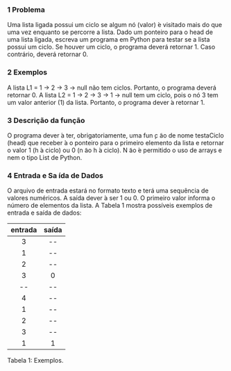 ### 1 Problema

Uma lista ligada possui um ciclo se algum nó (valor)  ́e visitado mais do que uma vez enquanto se
percorre a lista. Dado um ponteiro para o head de uma lista ligada, escreva um programa em
Python para testar se a lista possui um ciclo. Se houver um ciclo, o programa deverá retornar 1.
Caso contrário, deverá retornar 0.

### 2 Exemplos
A lista L1 = 1 → 2 → 3 → null não tem ciclos. Portanto, o programa deverá retornar 0.
A lista L2 = 1 → 2 → 3 → 1 → null tem um ciclo, pois o nó 3 tem um valor anterior (1) da lista.
Portanto, o programa dever ́a retornar 1.

### 3 Descrição da função

O programa dever ́a ter, obrigatoriamente, uma fun ̧c ̃ao de nome testaCiclo (head) que receber ́a
o ponteiro para o primeiro elemento da lista e retornar o valor 1 (h ́a ciclo) ou 0 (n ̃ao h ́a ciclo).
N ̃ao  ́e permitido o uso de arrays e nem o tipo List de Python.

### 4 Entrada e Sa ́ıda de Dados
O arquivo de entrada estará no formato texto e terá uma sequência de valores numéricos. A saída
dever ́a ser 1 ou 0. O primeiro valor informa o número de elementos da lista. A Tabela 1 mostra
possíveis exemplos de entrada e saída de dados:

entrada   | saída
:---------: | :------:
3 | --
1 | --
2 | --
3 | 0
-- | --
4 | --
1 | --
2 | --
3 | --
1 | 1

Tabela 1: Exemplos.
